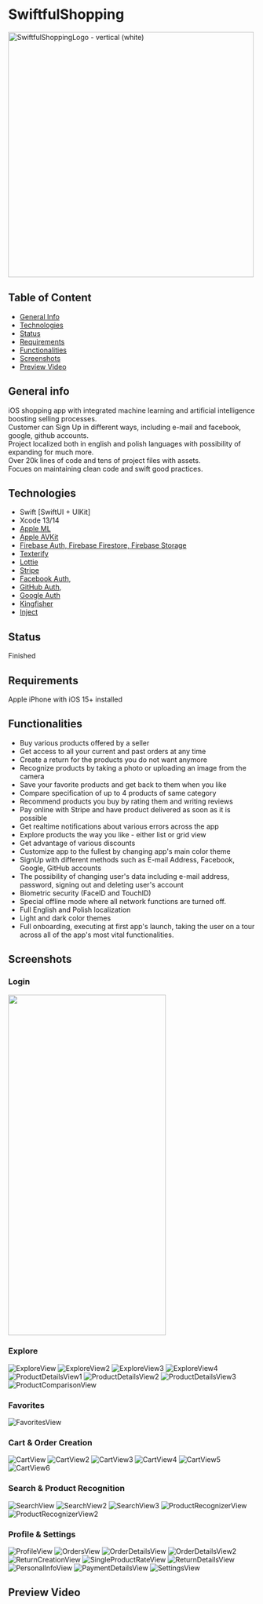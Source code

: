# SwiftfulShopping

<img width="500" alt="SwiftfulShoppingLogo - vertical (white)" src="https://user-images.githubusercontent.com/78795431/204159533-c98231ff-de27-4bb9-9550-2843a7085e17.png">

## Table of Content
* [General Info](#general-info)
* [Technologies](#technologies)
* [Status](#status)
* [Requirements](#requirements)
* [Functionalities](#functionalities)
* [Screenshots](#screenshots)
* [Preview Video](#preview)


## General info
iOS shopping app with integrated machine learning and artificial intelligence boosting selling processes.  
Customer can Sign Up in different ways, including e-mail and facebook, google, github accounts.  
Project localized both in english and polish languages with possibility of expanding for much more.  
Over 20k lines of code and tens of project files with assets.  
Focues on maintaining clean code and swift good practices.  


## Technologies
* Swift [SwiftUI + UIKit]    
* Xcode 13/14
* [Apple ML](https://developer.apple.com/machine-learning/)
* [Apple AVKit](https://developer.apple.com/documentation/avkit)
* [Firebase Auth, Firebase Firestore, Firebase Storage](https://firebase.google.com/)
* [Texterify](https://texterify.com/)   
* [Lottie](https://lottiefiles.com/)
* [Stripe](https://stripe.com/en-pl)
* [Facebook Auth](https://developers.facebook.com/docs/ios/), 
* [GitHub Auth](https://firebase.google.com/docs/auth/ios/github-auth),
* [Google Auth](https://firebase.google.com/docs/auth/ios/google-signin)
* [Kingfisher](https://github.com/onevcat/Kingfisher)
* [Inject](https://github.com/krzysztofzablocki/Inject)


## Status
Finished


## Requirements
Apple iPhone with iOS 15+ installed


## Functionalities
* Buy various products offered by a seller
* Get access to all your current and past orders at any time
* Create a return for the products you do not want anymore
* Recognize products by taking a photo or uploading an image from the camera
* Save your favorite products and get back to them when you like
* Compare specification of up to 4 products of same category
* Recommend products you buy by rating them and writing reviews
* Pay online with Stripe and have product delivered as soon as it is possible
* Get realtime notifications about various errors across the app
* Explore products the way you like - either list or grid view
* Get advantage of various discounts
* Customize app to the fullest by changing app's main color theme
* SignUp with different methods such as E-mail Address, Facebook, Google, GitHub accounts
* The possibility of changing user's data including e-mail address, password, signing out and deleting user's account
* Biometric security (FaceID and TouchID)
* Special offline mode where all network functions are turned off.
* Full English and Polish localization
* Light and dark color themes
* Full onboarding, executing at first app's launch, taking the user on a tour across all of the app's most vital functionalities.


## Screenshots

### Login
<img src="https://user-images.githubusercontent.com/78795431/204162928-32026212-bb8a-429e-b126-87c1b206e9e0.png" width="321" height="694">

### Explore
![ExploreView](https://user-images.githubusercontent.com/78795431/204162943-90e42b1c-71a9-46c9-85af-ac0fa05655fa.png)
![ExploreView2](https://user-images.githubusercontent.com/78795431/204162946-1efacbee-ae2f-43b9-acbf-ea31fa1a2cc1.png)
![ExploreView3](https://user-images.githubusercontent.com/78795431/204162948-18206936-2ba0-4a08-8b6a-1ae0a17f26b0.png)
![ExploreView4](https://user-images.githubusercontent.com/78795431/204162949-eec7a69f-e156-4a30-968b-45a03814f22f.png)
![ProductDetailsView1](https://user-images.githubusercontent.com/78795431/204162950-957c3fb3-0d4e-4bb4-a389-01ce34ac51d3.png)
![ProductDetailsView2](https://user-images.githubusercontent.com/78795431/204162951-d0393e5f-d8e2-4a56-bdd5-3c723426a817.png)
![ProductDetailsView3](https://user-images.githubusercontent.com/78795431/204162953-1ac8da54-88a1-4ab8-801e-ba745c935038.png)
![ProductComparisonView](https://user-images.githubusercontent.com/78795431/204162955-0c6aca46-3a68-45d6-abc3-fee7d9b81231.png)

### Favorites
![FavoritesView](https://user-images.githubusercontent.com/78795431/204162972-7067c2e8-624b-4a89-9b5a-a81d512b0574.png)

### Cart & Order Creation
![CartView](https://user-images.githubusercontent.com/78795431/204162986-246ee433-ac7a-4071-8b14-2b9b357a9dce.png)
![CartView2](https://user-images.githubusercontent.com/78795431/204162990-4592cb1b-6d10-4238-9145-fab755927b55.png)
![CartView3](https://user-images.githubusercontent.com/78795431/204162991-c90b3e36-165b-4d49-9b69-b7eb647f802d.png)
![CartView4](https://user-images.githubusercontent.com/78795431/204162992-8b25d709-b605-4c30-83f4-35630b3c8314.png)
![CartView5](https://user-images.githubusercontent.com/78795431/204162994-247ead23-e83e-4f49-890c-1598358d0017.png)
![CartView6](https://user-images.githubusercontent.com/78795431/204162995-b2eb25f9-8c15-4073-a065-11cf8de32eaa.png)

### Search & Product Recognition
![SearchView](https://user-images.githubusercontent.com/78795431/204162998-754f4266-af27-46e2-b071-5f361d55955b.png)
![SearchView2](https://user-images.githubusercontent.com/78795431/204162999-db745637-a6cb-4db9-99a5-5b3fc70969b7.png)
![SearchView3](https://user-images.githubusercontent.com/78795431/204163000-2ec3b0ea-181a-405f-9121-616cb3e6541f.png)
![ProductRecognizerView](https://user-images.githubusercontent.com/78795431/204163094-fb38995a-91ac-4964-b3b9-6c3467dfb9fa.PNG)
![ProductRecognizerView2](https://user-images.githubusercontent.com/78795431/204163096-9fc19f3a-73b0-412f-b54c-64538b8782b4.PNG)

### Profile & Settings
![ProfileView](https://user-images.githubusercontent.com/78795431/204163057-6dccdca7-5364-4562-ae76-c16bbf44eafb.png)
![OrdersView](https://user-images.githubusercontent.com/78795431/204163061-d901a102-2563-45e4-b2ac-b41c6bf69989.png)
![OrderDetailsView](https://user-images.githubusercontent.com/78795431/204163062-ba8a1c12-d790-4931-a644-01f59c0e5f13.png)
![OrderDetailsView2](https://user-images.githubusercontent.com/78795431/204163064-1969ad75-07d6-42cd-a35d-6c230b32342f.png)
![ReturnCreationView](https://user-images.githubusercontent.com/78795431/204163066-cbcb78a3-34ce-4a8e-a047-0c12772a4dfd.png)
![SingleProductRateView](https://user-images.githubusercontent.com/78795431/204163068-72924a6a-6cbd-40a8-baef-ca563ea0bb20.png)
![ReturnDetailsView](https://user-images.githubusercontent.com/78795431/204163069-254516ae-da68-46ac-85e3-0c03299aedbd.png)
![PersonalInfoView](https://user-images.githubusercontent.com/78795431/204163071-c3574d35-fd83-43be-9dda-3c5b873d27a3.png)
![PaymentDetailsView](https://user-images.githubusercontent.com/78795431/204163072-c2abfb30-08fb-4efe-8093-f003c7b2c740.png)
![SettingsView](https://user-images.githubusercontent.com/78795431/204163074-992ab021-91e5-4935-9ef5-d1980669ecfd.png)


## Preview Video 

